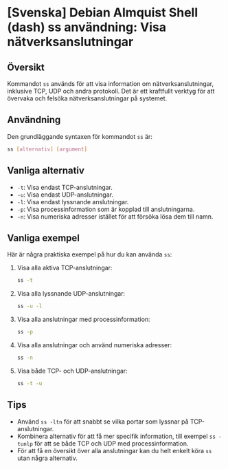 # [Svenska] Debian Almquist Shell (dash) ss användning: Visa nätverksanslutningar

## Översikt
Kommandot `ss` används för att visa information om nätverksanslutningar, inklusive TCP, UDP och andra protokoll. Det är ett kraftfullt verktyg för att övervaka och felsöka nätverksanslutningar på systemet.

## Användning
Den grundläggande syntaxen för kommandot `ss` är:

```bash
ss [alternativ] [argument]
```

## Vanliga alternativ
- `-t`: Visa endast TCP-anslutningar.
- `-u`: Visa endast UDP-anslutningar.
- `-l`: Visa endast lyssnande anslutningar.
- `-p`: Visa processinformation som är kopplad till anslutningarna.
- `-n`: Visa numeriska adresser istället för att försöka lösa dem till namn.

## Vanliga exempel
Här är några praktiska exempel på hur du kan använda `ss`:

1. Visa alla aktiva TCP-anslutningar:
   ```bash
   ss -t
   ```

2. Visa alla lyssnande UDP-anslutningar:
   ```bash
   ss -u -l
   ```

3. Visa alla anslutningar med processinformation:
   ```bash
   ss -p
   ```

4. Visa alla anslutningar och använd numeriska adresser:
   ```bash
   ss -n
   ```

5. Visa både TCP- och UDP-anslutningar:
   ```bash
   ss -t -u
   ```

## Tips
- Använd `ss -ltn` för att snabbt se vilka portar som lyssnar på TCP-anslutningar.
- Kombinera alternativ för att få mer specifik information, till exempel `ss -tunlp` för att se både TCP och UDP med processinformation.
- För att få en översikt över alla anslutningar kan du helt enkelt köra `ss` utan några alternativ.